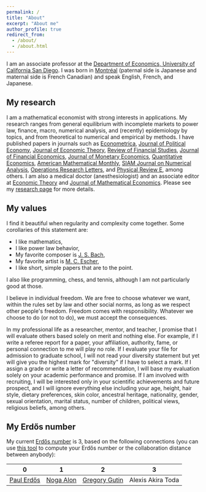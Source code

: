 ```yaml
---
permalink: /
title: "About"
excerpt: "About me"
author_profile: true
redirect_from: 
  - /about/
  - /about.html
---
```


I am an associate professor at the [Department of Economics, University of California San Diego](http://economics.ucsd.edu/). I was born in [Montréal](https://en.wikipedia.org/wiki/Montreal) (paternal side is Japanese and maternal side is French Canadian) and speak English, French, and Japanese.

## My research
I am a mathematical economist with strong interests in applications. My research ranges from general equilibrium with incomplete markets to power law, finance, macro, numerical analysis, and (recently) epidemiology by topics, and from theoretical to numerical and empirical by methods. I have published papers in journals such as [Econometrica](https://onlinelibrary.wiley.com/journal/14680262), [Journal of Political Economy](https://www.journals.uchicago.edu/toc/jpe/current), [Journal of Economic Theory](https://www.journals.elsevier.com/journal-of-economic-theory), [Review of Financial Studies](https://academic.oup.com/rfs), [Journal of Financial Economics](https://www.journals.elsevier.com/journal-of-financial-economics), [Journal of Monetary Economics](https://www.journals.elsevier.com/journal-of-monetary-economics), [Quantitative Economics](http://qeconomics.org/ojs/index.php/qe), [American Mathematical Monthly](https://www.maa.org/press/periodicals/american-mathematical-monthly), [SIAM Journal on Numerical Analysis](https://www.siam.org/publications/journals/siam-journal-on-numerical-analysis-sinum), [Operations Research Letters](https://www.journals.elsevier.com/operations-research-letters), and [Physical Review E](https://journals.aps.org/pre/), among others. I am also a medical doctor (anesthesiologist) and an associate editor at [Economic Theory](https://www.springer.com/journal/199) and [Journal of Mathematical Economics](https://www.journals.elsevier.com/journal-of-mathematical-economics). Please see my [research page](/research/) for more details.

## My values
I find it beautiful when regularity and complexity come together. Some corollaries of this statement are:

- I like mathematics,
- I like power law behavior,
- My favorite composer is [J. S. Bach](https://en.wikipedia.org/wiki/Johann_Sebastian_Bach),
- My favorite artist is [M. C. Escher](https://mcescher.com/),
- I like short, simple papers that are to the point.

I also like programming, chess, and tennis, although I am not particularly good at those.

I believe in individual freedom. We are free to choose whatever we want, within the rules set by law and other social norms, as long as we respect other people's freedom. Freedom comes with responsibility. Whatever we choose to do (or not to do), we must accept the consequences.

In my professional life as a researcher, mentor, and teacher, I promise that I will evaluate others based solely on merit and nothing else. For example, if I write a referee report for a paper, your affiliation, authority, fame, or personal connection to me will play no role. If I evaluate your file for admission to graduate school, I will not read your diversity statement but yet will give you the highest mark for "diversity" if I have to select a mark. If I assign a grade or write a letter of recommendation, I will base my evaluation solely on your academic performance and promise. If I am involved with recruiting, I will be interested only in your scientific achievements and future prospect, and I will ignore everything else including your age, height, hair style, dietary preferences, skin color, ancestral heritage, nationality, gender, sexual orientation, marital status, number of children, political views, religious beliefs, among others.

## My Erdős number
My current [Erdős number](http://en.wikipedia.org/wiki/Erd%C5%91s_number) is 3, based on the following connections (you can use [this tool](https://mathscinet.ams.org/mathscinet/freeTools.html) to compute your Erdős number or the collaboration distance between anybody):

| 0 | 1 | 2| 3 |
| :---: | :---: | :---: | :---: |
| [Paul Erdős][Erdos] | [Noga Alon](https://en.wikipedia.org/wiki/Noga_Alon) | [Gregory Gutin](https://en.wikipedia.org/wiki/Gregory_Gutin) | Alexis Akira Toda |

[Erdos]: http://en.wikipedia.org/wiki/Paul_Erd%C5%91s
